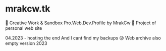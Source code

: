 # mrakcw.tk
  👑 Creative Work & Sandbox Pro.Web.Dev.Profile by MrakCw 🚀
Project of personal web site 

04.2023 - hosting the end
And I cant find my backups 😥
Web archive also empty version 2023
